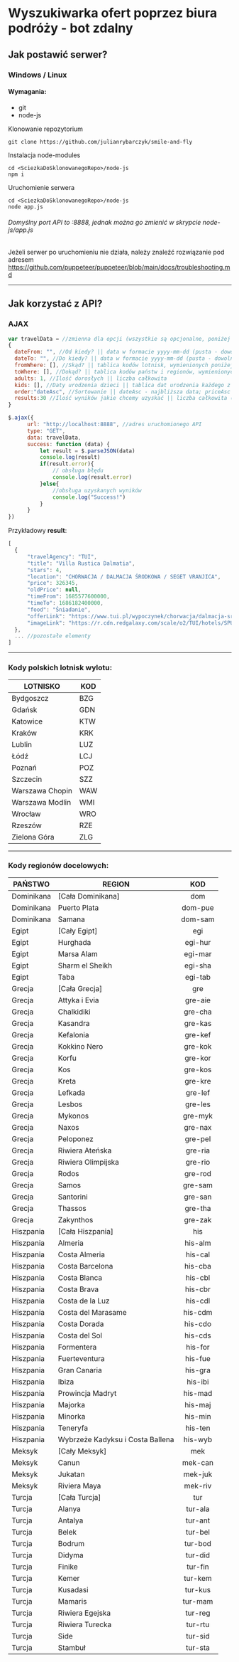 # Wyszukiwarka ofert poprzez biura podróży - bot zdalny
## Jak postawić serwer?
### Windows / Linux
#### Wymagania:
- git
- node-js

Klonowanie repozytorium
```console
git clone https://github.com/julianrybarczyk/smile-and-fly
```

Instalacja node-modules
```console
cd <SciezkaDoSklonowanegoRepo>/node-js
npm i
```

Uruchomienie serwera
```console
cd <SciezkaDoSklonowanegoRepo>/node-js
node app.js
```
###### Domyślny port API to *:8888*, jednak można go zmienić w skrypcie *node-js/app.js*
Jeżeli serwer po uruchomieniu nie działa, należy znaleźć rozwiązanie pod adresem https://github.com/puppeteer/puppeteer/blob/main/docs/troubleshooting.md 

---
## Jak korzystać z API?
### AJAX
```js
var travelData = //zmienna dla opcji (wszystkie są opcjonalne, poniżej zaprezentowano domyślne.) 
{ 
  dateFrom: "", //Od kiedy? || data w formacie yyyy-mm-dd (pusta - dowolne)
  dateTo: "", //Do kiedy? || data w formacie yyyy-mm-dd (pusta - dowolne)
  fromWhere: [], //Skąd? || tablica kodów lotnisk, wymienionych poniżej (puste - dowolne)
  toWhere: [], //Dokąd? || tablica kodów państw i regionów, wymienionych poniżej (puste - dowolne)
  adults: 1, //Ilość dorosłych || liczba całkowita
  kids: [], //Daty urodzenia dzieci || tablica dat urodzenia każdego z dzieci, w formacie yyyy-mm-dd (np. dla 2 dzieci podajemy 2 daty.)
  order:"dateAsc", //Sortowanie || dateAsc - najbliższa data; priceAsc - cena rosnąco; priceDesc - cena malejąco
  results:30 //Ilość wyników jakie chcemy uzyskać || liczba całkowita (Pamiętaj - w zależności od ilości wyników, czas zbierania ofert może się wydłużyć.)
}

$.ajax({
      url: "http://localhost:8888", //adres uruchomionego API
      type: "GET",
      data: travelData,
      success: function (data) {
          let result = $.parseJSON(data)
          console.log(result)
          if(result.error){
              // obsługa błędu
              console.log(result.error)
          }else{
              //obsługa uzyskanych wyników
              console.log("Success!")
          }
      }
})
```

Przykładowy **result**:
```js
[
  {
      "travelAgency": "TUI",
      "title": "Villa Rustica Dalmatia",
      "stars": 4,
      "location": "CHORWACJA / DALMACJA ŚRODKOWA / SEGET VRANJICA",
      "price": 326345,
      "oldPrice": null,
      "timeFrom": 1685577600000,
      "timeTo": 1686182400000,
      "food": "Śniadanie",
      "offerLink": "https://www.tui.pl/wypoczynek/chorwacja/dalmacja-srodkowa/villa-rustica-dalmatia-spu23001/OfferCodeWS/WAWSPU20230601104020230601202306081330L07SPU23001YGRGA01ROGYGRA01",
      "imageLink": "https://r.cdn.redgalaxy.com/scale/o2/TUI/hotels/SPU23001/S22/19348639.jpg?dstw=1200&dsth=1191.044776119403&srcw=268&srch=266&srcx=1%2F2&srcy=1%2F2&srcmode=3&type=1&quality=80"
  },
  ... //pozostałe elementy
]
```

---
### Kody polskich lotnisk wylotu:
| LOTNISKO          | KOD |
|-------------------|-----|
| Bydgoszcz         | BZG |
| Gdańsk            | GDN |
| Katowice          | KTW |
| Kraków            | KRK |
| Lublin            | LUZ |
| Łódź              | LCJ |
| Poznań            | POZ |
| Szczecin          | SZZ |
| Warszawa Chopin   | WAW |
| Warszawa Modlin   | WMI |
| Wrocław           | WRO |
| Rzeszów           | RZE |
| Zielona Góra      | ZLG |

---

### Kody regionów docelowych:
| PAŃSTWO    | REGION                           |   KOD   |
|------------|----------------------------------|:-------:|
| Dominikana | [Cała Dominikana]                |   dom   |
| Dominikana | Puerto Plata                     | dom-pue |
| Dominikana | Samana                           | dom-sam |
| Egipt      | [Cały Egipt]                     |   egi   |
| Egipt      | Hurghada                         | egi-hur |
| Egipt      | Marsa Alam                       | egi-mar |
| Egipt      | Sharm el Sheikh                  | egi-sha |
| Egipt      | Taba                             | egi-tab |
| Grecja     | [Cała Grecja]                    |   gre   |
| Grecja     | Attyka i Evia                    | gre-aie |
| Grecja     | Chalkidiki                       | gre-cha |
| Grecja     | Kasandra                         | gre-kas |
| Grecja     | Kefalonia                        | gre-kef |
| Grecja     | Kokkino Nero                     | gre-kok |
| Grecja     | Korfu                            | gre-kor |
| Grecja     | Kos                              | gre-kos |
| Grecja     | Kreta                            | gre-kre |
| Grecja     | Lefkada                          | gre-lef |
| Grecja     | Lesbos                           | gre-les |
| Grecja     | Mykonos                          | gre-myk |
| Grecja     | Naxos                            | gre-nax |
| Grecja     | Peloponez                        | gre-pel |
| Grecja     | Riwiera Ateńska                  | gre-ria |
| Grecja     | Riwiera Olimpijska               | gre-rio |
| Grecja     | Rodos                            | gre-rod |
| Grecja     | Samos                            | gre-sam |
| Grecja     | Santorini                        | gre-san |
| Grecja     | Thassos                          | gre-tha |
| Grecja     | Zakynthos                        | gre-zak |
| Hiszpania  | [Cała Hiszpania]                 |   his   |
| Hiszpania  | Almeria                          | his-alm |
| Hiszpania  | Costa Almeria                    | his-cal |
| Hiszpania  | Costa Barcelona                  | his-cba |
| Hiszpania  | Costa Blanca                     | his-cbl |
| Hiszpania  | Costa Brava                      | his-cbr |
| Hiszpania  | Costa de la Luz                  | his-cdl |
| Hiszpania  | Costa del Marasame               | his-cdm |
| Hiszpania  | Costa Dorada                     | his-cdo |
| Hiszpania  | Costa del Sol                    | his-cds |
| Hiszpania  | Formentera                       | his-for |
| Hiszpania  | Fuerteventura                    | his-fue |
| Hiszpania  | Gran Canaria                     | his-gra |
| Hiszpania  | Ibiza                            | his-ibi |
| Hiszpania  | Prowincja Madryt                 | his-mad |
| Hiszpania  | Majorka                          | his-maj |
| Hiszpania  | Minorka                          | his-min |
| Hiszpania  | Teneryfa                         | his-ten |
| Hiszpania  | Wybrzeże Kadyksu i Costa Ballena | his-wyb |
| Meksyk     | [Cały Meksyk]                    |   mek   |
| Meksyk     | Canun                            | mek-can |
| Meksyk     | Jukatan                          | mek-juk |
| Meksyk     | Riviera Maya                     | mek-riv |
| Turcja     | [Cała Turcja]                    |   tur   |
| Turcja     | Alanya                           | tur-ala |
| Turcja     | Antalya                          | tur-ant |
| Turcja     | Belek                            | tur-bel |
| Turcja     | Bodrum                           | tur-bod |
| Turcja     | Didyma                           | tur-did |
| Turcja     | Finike                           | tur-fin |
| Turcja     | Kemer                            | tur-kem |
| Turcja     | Kusadasi                         | tur-kus |
| Turcja     | Mamaris                          | tur-mam |
| Turcja     | Riwiera Egejska                  | tur-reg |
| Turcja     | Riwiera Turecka                  | tur-rtu |
| Turcja     | Side                             | tur-sid |
| Turcja     | Stambuł                          | tur-sta |

